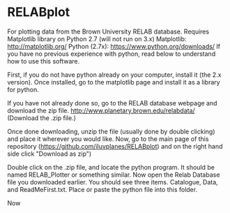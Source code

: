 RELABplot
=========

For plotting data from the Brown University RELAB database. 
Requires Matplotlib library on Python 2.7 (will not run on 3.x)
Matplotlib: http://matplotlib.org/
Python (2.7x): https://www.python.org/downloads/
If you have no previous experience with python, read below to understand how to use this software.

First, if you do not have python already on your computer, install it (the 2.x version). 
Once installed, go to the matplotlib page and install it as a library for python.

If you have not already done so, go to the RELAB database webpage and download the zip file. http://www.planetary.brown.edu/relabdata/ (Download the .zip file.)

Once done downloading, unzip the file (usually done by double clicking) and place it wherever you would like.
Now, go to the main page of this repository (https://github.com/iluvplanes/RELABplot) and on the right hand side click "Download as zip")

Double click on the .zip file, and locate the python program. It should be named RELAB_Plotter or something similar.
Now open the Relab Database file you downloaded earlier. You should see three items. Catalogue, Data, and ReadMeFirst.txt.
Place or paste the python file into this folder.

Now 
